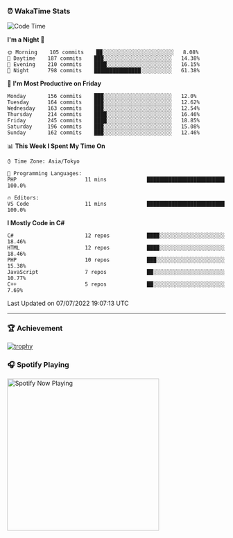 ### ⏰ WakaTime Stats


<!--START_SECTION:waka-->
![Code Time](http://img.shields.io/badge/Code%20Time-0%20secs-blue)

**I'm a Night 🦉** 

```text
🌞 Morning    105 commits    ██░░░░░░░░░░░░░░░░░░░░░░░   8.08% 
🌆 Daytime    187 commits    ███░░░░░░░░░░░░░░░░░░░░░░   14.38% 
🌃 Evening    210 commits    ████░░░░░░░░░░░░░░░░░░░░░   16.15% 
🌙 Night      798 commits    ███████████████░░░░░░░░░░   61.38%

```
📅 **I'm Most Productive on Friday** 

```text
Monday       156 commits    ███░░░░░░░░░░░░░░░░░░░░░░   12.0% 
Tuesday      164 commits    ███░░░░░░░░░░░░░░░░░░░░░░   12.62% 
Wednesday    163 commits    ███░░░░░░░░░░░░░░░░░░░░░░   12.54% 
Thursday     214 commits    ████░░░░░░░░░░░░░░░░░░░░░   16.46% 
Friday       245 commits    ████░░░░░░░░░░░░░░░░░░░░░   18.85% 
Saturday     196 commits    ███░░░░░░░░░░░░░░░░░░░░░░   15.08% 
Sunday       162 commits    ███░░░░░░░░░░░░░░░░░░░░░░   12.46%

```


📊 **This Week I Spent My Time On** 

```text
⌚︎ Time Zone: Asia/Tokyo

💬 Programming Languages: 
PHP                      11 mins             █████████████████████████   100.0%

🔥 Editors: 
VS Code                  11 mins             █████████████████████████   100.0%

```

**I Mostly Code in C#** 

```text
C#                       12 repos            ████░░░░░░░░░░░░░░░░░░░░░   18.46% 
HTML                     12 repos            ████░░░░░░░░░░░░░░░░░░░░░   18.46% 
PHP                      10 repos            ███░░░░░░░░░░░░░░░░░░░░░░   15.38% 
JavaScript               7 repos             ██░░░░░░░░░░░░░░░░░░░░░░░   10.77% 
C++                      5 repos             ██░░░░░░░░░░░░░░░░░░░░░░░   7.69%

```



 Last Updated on 07/07/2022 19:07:13 UTC
<!--END_SECTION:waka-->

---

### 🏆 Achievement

[![trophy](https://github-profile-trophy.vercel.app/?username=Slime-hatena&theme=flat&no-bg=true&no-frame=true&column=8)](https://github.com/ryo-ma/github-profile-trophy)

### 🎧 Spotify Playing

[<img src="https://spotify-now-playing-slime-hatena.vercel.app/api/spotify-playing" alt="Spotify Now Playing" width="350" />](https://open.spotify.com/user/slime_hatena)

<!--
**Slime-hatena/Slime-hatena** is a ✨ _special_ ✨ repository because its `README.md` (this file) appears on your GitHub profile.

Here are some ideas to get you started:

- 🔭 I’m currently working on ...
- 🌱 I’m currently learning ...
- 👯 I’m looking to collaborate on ...
- 🤔 I’m looking for help with ...
- 💬 Ask me about ...
- 📫 How to reach me: ...
- 😄 Pronouns: ...
- ⚡ Fun fact: ...
-->
